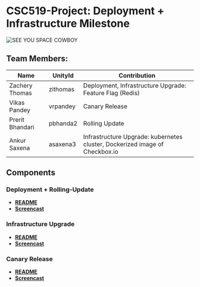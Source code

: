 # CSC519-Project: Deployment + Infrastructure Milestone


![SEE YOU SPACE COWBOY](https://img.youtube.com/vi/yg7V67ptg18/0.jpg)

## Team Members:
| Name | UnityId | Contribution |
|---------------------|-------|---------------------|
| Zachery Thomas | zithomas | Deployment, Infrastructure Upgrade: Feature Flag (Redis) |
| Vikas Pandey | vrpandey | Canary Release |
| Prerit Bhandari | pbhanda2 | Rolling Update |
| Ankur Saxena | asaxena3 | Infrastructure Upgrade: kubernetes cluster, Dockerized image of Checkbox.io |

## Components

### Deployment + Rolling-Update
+ **[README](./Deployment%2BRollingUpdate)**
+ **[Screencast](https://youtu.be/OgyeE7KXN0s)**

### Infrastructure Upgrade
+ **[README](./Infrastructure)**
+ **[Screencast]()**

### Canary Release
+ **[README](./CanaryRelease)**
+ **[Screencast](https://youtu.be/qNnUehNGPIg)**

